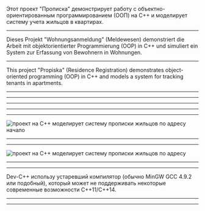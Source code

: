 
Этот проект "Прописка" демонстрирует работу с объектно-ориентированным программированием (ООП) на C++ и моделирует систему учета жильцов в квартирах.
______________________________________________________________________________________________________________
Dieses Projekt "Wohnungsanmeldung" (Meldewesen) demonstriert die Arbeit mit objektorientierter Programmierung (OOP) in C++ und simuliert ein System zur Erfassung von Bewohnern in Wohnungen.
_______________________________________________________________________________________________________________
This project "Propiska" (Residence Registration) demonstrates object-oriented programming (OOP) in C++ and models a system for tracking tenants in apartments.
___________________________________________________________________________________________________________
______________________________________________________________________________

_______________________________________________________________________________________
________________________________________________________________________________________
___________________________________________________________________________________________

![проект на C++ моделирует систему прописки жильцов по адресу  начало](https://github.com/user-attachments/assets/babab19a-e138-4173-a16e-f0cb78b4cc8d)

_______________________________________________________________________________
_____________________________________________________________________________



![проект на C++ моделирует систему прописки жильцов по адресу](https://github.com/user-attachments/assets/dffc0498-01dd-45d3-aed3-353feeea7451)
_______________________________________________________________________________
______________________________________________________________________________

Dev-C++ использу устаревший компилятор (обычно MinGW GCC 4.9.2 или подобный), который может не поддерживать некоторые современные возможности C++11/C++14.
________________________________________________________________________
________________________________________________________________________
